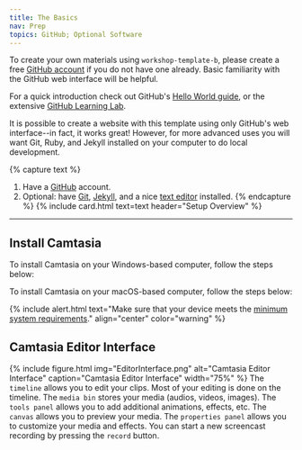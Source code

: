 ```yaml
---
title: The Basics
nav: Prep
topics: GitHub; Optional Software
---
```


To create your own materials using `workshop-template-b`, please create a free [GitHub account](https://github.com/join) if you do not have one already.
Basic familiarity with the GitHub web interface will be helpful.

For a quick introduction check out GitHub's [Hello World guide](https://guides.github.com/activities/hello-world/), or the extensive [GitHub Learning Lab](https://lab.github.com/).

It is possible to create a website with this template using only GitHub's web interface--in fact, it works great!
However, for more advanced uses you will want Git, Ruby, and Jekyll installed on your computer to do local development.

{% capture text %}
1. Have a [GitHub](https://github.com) account.
2. Optional: have [Git](https://git-scm.com/), [Jekyll](https://jekyllrb.com/), and a nice [text editor](https://code.visualstudio.com/) installed.
{% endcapture %}
{% include card.html text=text header="Setup Overview" %}

-------------

## Install Camtasia
To install Camtasia on your Windows-based computer, follow the steps below:

To install Camtasia on your macOS-based computer, follow the steps below:

{% include alert.html text="Make sure that your device meets the [minimum system requirements]( https://www.techsmith.com/camtasia-system-requirements.html)." align="center" color="warning" %}


## Camtasia Editor Interface
{% include figure.html img="EditorInterface.png" alt="Camtasia Editor Interface" caption="Camtasia Editor Interface" width="75%" %}
The `timeline` allows you to edit your clips. Most of your editing is done on the timeline. 
The `media bin` stores your media (audios, videos, images).
The `tools panel` allows you to add additional animations, effects, etc. 
The `canvas` allows you to preview your media. 
The `properties panel` allows you to customize your media and effects.
You can start a new screencast recording by pressing the `record` button. 
